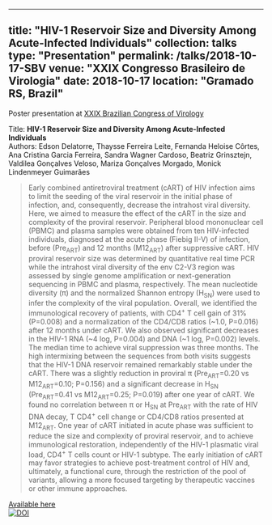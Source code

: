 ---
 title: "HIV-1 Reservoir Size and Diversity Among Acute-Infected Individuals"
 collection: talks
 type: "Presentation"
 permalink: /talks/2018-10-17-SBV
 venue: "XXIX Congresso Brasileiro de Virologia"
 date: 2018-10-17
 location: "Gramado RS, Brazil"
 ---

 Poster presentation at [XXIX Brazilian Congress of Virology](http://www.sbv.org.br/congresso)

 Title: __HIV-1 Reservoir Size and Diversity Among Acute-Infected Individuals__
 <br>
 Authors: Edson Delatorre, Thaysse Ferreira Leite, Fernanda Heloise Côrtes, Ana Cristina Garcia Ferreira, Sandra Wagner Cardoso, Beatriz Grinsztejn, Valdilea Gonçalves Veloso, Mariza Gonçalves Morgado, Monick Lindenmeyer Guimarães

 >Early combined antiretroviral treatment (cART) of HIV infection aims to limit the seeding of the viral reservoir in the initial phase of infection, and, consequently, decrease the intrahost viral diversity. Here, we aimed to measure the effect of the cART in the size and complexity of the proviral reservoir. Peripheral blood mononuclear cell (PBMC) and plasma samples were obtained from ten HIV-infected individuals, diagnosed at the acute phase (Fiebig II-V) of infection, before (Pre<sub>ART</sub>) and 12 months (M12<sub>ART</sub>) after suppressive cART. HIV proviral reservoir size was determined by quantitative real time PCR while the intrahost viral diversity of the env C2-V3 region was assessed by single genome amplification or next-generation sequencing in PBMC and plasma, respectively. The mean nucleotide diversity (π) and the normalized Shannon entropy (H<sub>SN</sub>) were used to infer the complexity of the viral population. Overall, we identified the immunological recovery of patients, with CD4<sup>+</sup> T cell gain of 31% (P=0.008) and a normalization of the CD4/CD8 ratios (~1.0, P=0.016) after 12 months under cART. We also observed significant decreases in the HIV-1 RNA (~4 log, P=0.004) and DNA (~1 log, P=0.002) levels. The median time to achieve viral suppression was three months. The high intermixing between the sequences from both visits suggests that the HIV-1 DNA reservoir remained remarkably stable under the cART. There was a slightly reduction in proviral π (Pre<sub>ART</sub>=0.20 vs M12<sub>ART</sub>=0.10; P=0.156) and a significant decrease in H<sub>SN</sub> (Pre<sub>ART</sub>=0.41 vs M12<sub>ART</sub>=0.25; P=0.019) after one year of cART. We found no correlation between π or H<sub>SN</sub> at Pre<sub>ART</sub> with the rate of HIV DNA decay, T CD4<sup>+</sup> cell change or CD4/CD8 ratios presented at M12<sub>ART</sub>. One year of cART initiated in acute phase was sufficient to reduce the size and complexity of proviral reservoir, and to achieve immunological restoration, independently of the HIV-1 plasmatic viral load, CD4<sup>+</sup> T cells count or HIV-1 subtype. The early initiation of cART may favor strategies to achieve post-treatment control of HIV and, ultimately, a functional cure, through the restriction of the pool of variants, allowing a more focused targeting by therapeutic vaccines or other immune approaches.

 [Available here](http://doi.org/10.5281/zenodo.1451708)<br>
 [![DOI](https://zenodo.org/badge/DOI/10.5281/zenodo.1451708.svg)](https://doi.org/10.5281/zenodo.1451708)
